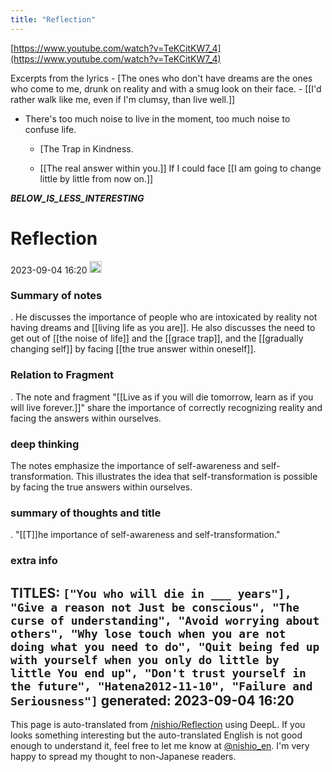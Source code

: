 ```yaml
---
title: "Reflection"
---
```


[https://www.youtube.com/watch?v=TeKCitKW7_4](https://www.youtube.com/watch?v=TeKCitKW7_4)

Excerpts from the lyrics
    - [The ones who don't have dreams are the ones who come to me, drunk on reality and with a smug look on their face.
    - [[I'd rather walk like me, even if I'm clumsy, than live well.]]


- There's too much noise to live in the moment, too much noise to confuse life.
    - [The Trap in Kindness.

    - [[The real answer within you.]] If I could face [[I am going to change little by little from now on.]]

___BELOW_IS_LESS_INTERESTING___
# Reflection
 2023-09-04 16:20 <img src='https://scrapbox.io/api/pages/nishio-en/omni/icon' alt='omni.icon' height="19.5"/>
### Summary of notes
.
He discusses the importance of people who are intoxicated by reality not having dreams and [[living life as you are]]. He also discusses the need to get out of [[the noise of life]] and the [[grace trap]], and the [[gradually changing self]] by facing [[the true answer within oneself]].

### Relation to Fragment
.
The note and fragment "[[Live as if you will die tomorrow, learn as if you will live forever.]]" share the importance of correctly recognizing reality and facing the answers within ourselves.

### deep thinking
The notes emphasize the importance of self-awareness and self-transformation. This illustrates the idea that self-transformation is possible by facing the true answers within ourselves.

### summary of thoughts and title
.
"[[T]]he importance of self-awareness and self-transformation."

### extra info
TITLES: `["You who will die in ___ years"], "Give a reason not Just be conscious", "The curse of understanding", "Avoid worrying about others", "Why lose touch when you are not doing what you need to do", "Quit being fed up with yourself when you only do little by little You end up", "Don't trust yourself in the future", "Hatena2012-11-10", "Failure and Seriousness"]`
generated: 2023-09-04 16:20
---
This page is auto-translated from [/nishio/Reflection](https://scrapbox.io/nishio/Reflection) using DeepL. If you looks something interesting but the auto-translated English is not good enough to understand it, feel free to let me know at [@nishio_en](https://twitter.com/nishio_en). I'm very happy to spread my thought to non-Japanese readers.